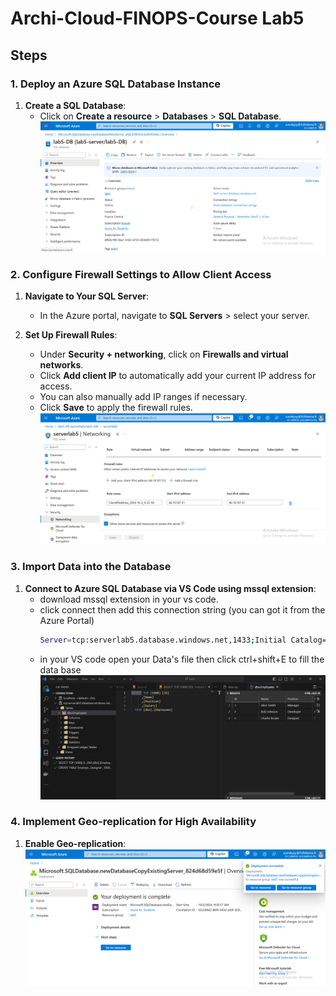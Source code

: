 # Archi-Cloud-FINOPS-Course Lab5

## Steps

### 1. Deploy an Azure SQL Database Instance


1. **Create a SQL Database**:
   - Click on **Create a resource** > **Databases** > **SQL Database**.
   ![SQL Database Creation](./creatingDB.png)

### 2. Configure Firewall Settings to Allow Client Access

1. **Navigate to Your SQL Server**:
   - In the Azure portal, navigate to **SQL Servers** > select your server.

2. **Set Up Firewall Rules**:
   - Under **Security + networking**, click on **Firewalls and virtual networks**.
   - Click **Add client IP** to automatically add your current IP address for access.
   - You can also manually add IP ranges if necessary.
   - Click **Save** to apply the firewall rules.
   ![FireWall Configuration](./fireWall.png)


### 3. Import Data into the Database
1. **Connect to Azure SQL Database via VS Code using mssql extension**:
   - download mssql extension in your vs code.
   - click connect then add this connection string (you can got it from the Azure Portal)
      ```bash
      Server=tcp:serverlab5.database.windows.net,1433;Initial Catalog=lab5-DB;Persist Security Info=False;User ID=anass;Password={your_password};MultipleActiveResultSets=False;Encrypt=True;TrustServerCertificate=False;Connection Timeout=30;
   - in your VS code open your Data's file then click ctrl+shift+E to fill the data base
   ![Filling Database](./fillingDb.png)

### 4. Implement Geo-replication for High Availability

1. **Enable Geo-replication**:
   ![Geo-Repliquation](./geoReplication.png)